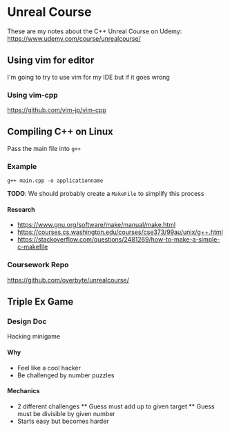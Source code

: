 # Unreal Course

These are my notes about the C++ Unreal Course on Udemy:
https://www.udemy.com/course/unrealcourse/

## Using vim for editor

I'm going to try to use vim for my IDE but if it goes wrong 

### Using vim-cpp

https://github.com/vim-jp/vim-cpp

## Compiling C++ on Linux

Pass the main file into `g++`

### Example

```
g++ main.cpp -o applicationname
```

**TODO**: We should probably create a `MakeFile` to simplify this process

#### Research

* https://www.gnu.org/software/make/manual/make.html
* https://courses.cs.washington.edu/courses/cse373/99au/unix/g++.html
* https://stackoverflow.com/questions/2481269/how-to-make-a-simple-c-makefile

### Coursework Repo

https://github.com/overbyte/unrealcourse/


## Triple Ex Game

### Design Doc

Hacking minigame

#### Why

* Feel like a cool hacker
* Be challenged by number puzzles

#### Mechanics

* 2 different challenges
** Guess must add up to given target
** Guess must be divisible by given number
* Starts easy but becomes harder
